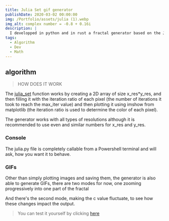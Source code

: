 ```yaml
---
title: Julia Set gif generator
publishDate: 2020-03-02 00:00:00
img: /Portfolio/assets/julia (1).webp
img_alt: complex number = -0.8 + 0.16i
description: |
  I developped in python and in rust a fractal generator based on the Julia Set.
tags:
  - Algorithm
  - Dev
  - Math
---
```


## algorithm

> HOW DOES IT WORK

The [julia_set](https://github.com/Aatrick/Julia_Set/tree/main) function works by creating a 2D array of size x_res*y_res, and then filling it with the iteration ratio of each pixel (the number of iterations it took to reach the max_iter value) and then plotting it using imshow from matplotlib (the iteration ratio is used to determine the color of each pixel).

The generator works with all types of resolutions although it is recommended to use even and similar numbers for x_res and y_res.

### Console

The julia.py file is completely callable from a Powershell terminal and will ask, how you want it to behave.

### GIFs

Other than simply plotting images and saving them, the generator is also able to generate GIFs, there are two modes for now, one zooming progressively into one part of the fractal 

And there's the second mode, making the c value fluctuate, to see how these changes impact the output.

> You can test it yourself by clicking [here](../../Portfolio/python/)